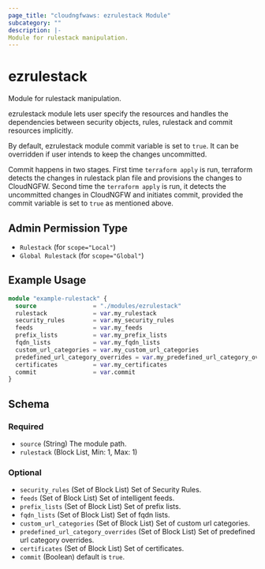 ```yaml
---
page_title: "cloudngfwaws: ezrulestack Module"
subcategory: ""
description: |-
Module for rulestack manipulation.
---
```


# ezrulestack

Module for rulestack manipulation. 

ezrulestack module lets user specify the resources and handles the dependencies between security objects, rules, 
rulestack and commit resources implicitly.

By default, ezrulestack module commit variable is set to `true`. It can be overridden if user
intends to keep the changes uncommitted.

Commit happens in two stages. First time `terraform apply` is run, terraform detects the changes in rulestack plan file
and provisions the changes to CloudNGFW. Second time the `terraform apply` is run, it detects the uncommitted changes
in CloudNGFW and initiates commit, provided the commit variable is set to `true` as mentioned above.


## Admin Permission Type

* `Rulestack` (for `scope="Local"`)
* `Global Rulestack` (for `scope="Global"`)


## Example Usage

```terraform
module "example-rulestack" {
  source                = "./modules/ezrulestack"
  rulestack             = var.my_rulestack
  security_rules        = var.my_security_rules
  feeds                 = var.my_feeds
  prefix_lists          = var.my_prefix_lists
  fqdn_lists            = var.my_fqdn_lists
  custom_url_categories = var.my_custom_url_categories
  predefined_url_category_overrides = var.my_predefined_url_category_overrides
  certificates          = var.my_certificates
  commit                = var.commit
}
```


<!-- schema generated by tfplugindocs -->
## Schema

### Required

- `source` (String) The module path.
- `rulestack` (Block List, Min: 1, Max: 1) 

### Optional

- `security_rules` (Set of Block List) Set of Security Rules.
- `feeds` (Set of Block List) Set of intelligent feeds.
- `prefix_lists` (Set of Block List) Set of prefix lists.
- `fqdn_lists` (Set of Block List) Set of fqdn lists.
- `custom_url_categories` (Set of Block List) Set of custom url categories.
- `predefined_url_category_overrides` (Set of Block List) Set of predefined url category overrides.
- `certificates` (Set of Block List) Set of certificates.
- `commit` (Boolean) default is `true`.
